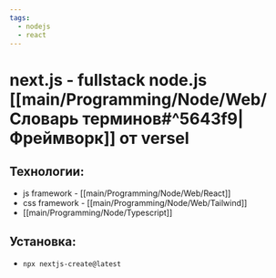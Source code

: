 ```yaml
---
tags:
  - nodejs
  - react
---
```

# next.js - fullstack node.js [[main/Programming/Node/Web/Словарь терминов#^5643f9|Фреймворк]] от versel
## Технологии:
- js framework - [[main/Programming/Node/Web/React]]
- css framework - [[main/Programming/Node/Web/Tailwind]]
- [[main/Programming/Node/Typescript]]
## Установка:
- `npx nextjs-create@latest`
